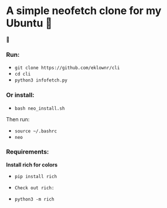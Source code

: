 # A simple neofetch clone for my Ubuntu :penguin:

:penguin:

### Run: 
* `git clone https://github.com/eklownr/cli`
* `cd cli`
* `python3 infofetch.py`

### Or install:
* `bash neo_install.sh`

Then run: 
* `source ~/.bashrc`
* `neo`

### Requirements:
**Install rich for colors**
* `pip install rich `

* `Check out rich:`
* `python3 -m rich`
